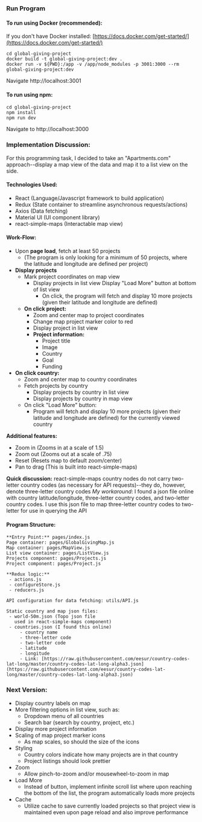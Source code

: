 
### Run Program

#### To run using Docker (recommended):
If you don't have Docker installed:
[https://docs.docker.com/get-started/](https://docs.docker.com/get-started/)

    cd global-giving-project
    docker build -t global-giving-project:dev .
    docker run -v ${PWD}:/app -v /app/node_modules -p 3001:3000 --rm global-giving-project:dev
    
Navigate http://localhost:3001

#### To run using npm:

    cd global-giving-project
    npm install
    npm run dev

Navigate to http://localhost:3000

### Implementation Discussion:

For this programming task, I decided to take an "Apartments.com" approach--display a map view of the data and map it to a list view on the side. 
#### Technologies Used:
   - React (Language/Javascript framework to build application)
   - Redux (State container to streamline asynchronous requests/actions)
   - Axios (Data fetching)
   - Material UI (UI component library)
   - react-simple-maps (Interactable map view)


#### Work-Flow:

 - Upon **page load**, fetch at least 50 projects  	
	 - (The program is only looking for a minimum of 50 projects, where the latitude and longitude are defined per project) 
 - **Display projects** 
 	- Mark project coordinates on map view 	
	   - Display projects in list view Display "Load More" button at bottom of list view 	
		   - On click, the program will fetch and display 10 more projects (given their latitude and longitude are defined)
	-  **On click project:**
		- Zoom and center map to project coordinates
		- Change map project marker color to red
		- Display project in list view
		- **Project information:**
			- Project title
			- Image
			- Country
			- Goal
			- Funding
 - **On click country:**
	 - Zoom and center map to country coordinates
	 - Fetch projects by country 
		 - Display projects by country in list view 
		 - Display projects by country in map view 
	- On click "Load More" button:
		- Program will fetch and display 10 more projects (given their latitude and longitude are defined) for the currently viewed country 
		
**Additional features:**
 - Zoom in (Zooms in at a scale of 1.5) 	
 - Zoom out (Zooms out at a scale of .75) 	
 - Reset (Resets map to default zoom/center) 	
 - Pan to drag (This  is built into react-simple-maps)

**Quick discussion:**
	react-simple-maps country nodes do not carry two-letter country codes (as necessary for API requests)--they do, however, denote three-letter country codes
	*My workaround*: I found a json file online with country latitude/longitude, three-letter country codes, and two-letter country codes. I use this json file to map three-letter country codes to two-letter for use in querying the API 

#### Program Structure:

```
**Entry Point:** pages/index.js
Page container: pages/GlobalGivingMap.js
Map container: pages/MapView.js
List view container: pages/ListView.js
Projects component: pages/Projects.js
Project component: pages/Project.js

**Redux logic:**
 - actions.js  
 - configureStore.js 
 - reducers.js

API configuration for data fetching: utils/API.js

Static country and map json files: 
 - world-50m.json (Topo json file
   used in react-simple-maps component) 
 - countries.json (I found this online)
	 - country name
	 - three-letter code
	 - two-letter code
	 - latitude 		
	 - longitude
	 - Link: [https://raw.githubusercontent.com/eesur/country-codes-lat-long/master/country-codes-lat-long-alpha3.json](https://raw.githubusercontent.com/eesur/country-codes-lat-long/master/country-codes-lat-long-alpha3.json)

```

### Next Version:

 - Display country labels on map  	
 - More filtering options in list view, such as:  		
	 - Dropdown menu of all countries 		
	 - Search bar (search by country, project, etc.) 	
- Display more project information
- Scaling of map project marker icons  		
	- As map scales, so should the size of the icons  	
- Styling 		
	- Country colors indicate how many projects are in that country 		
	- Project listings should look prettier
- Zoom 		
	- Allow pinch-to-zoom and/or mousewheel-to-zoom in map 
- Load More 		
	- Instead of button, implement infinite scroll list where upon reaching the bottom of the list, the program automatically loads more projects 	
- Cache	 		
	- Utilize cache to save currently loaded projects so that project view is maintained even upon page reload and also improve performance 

